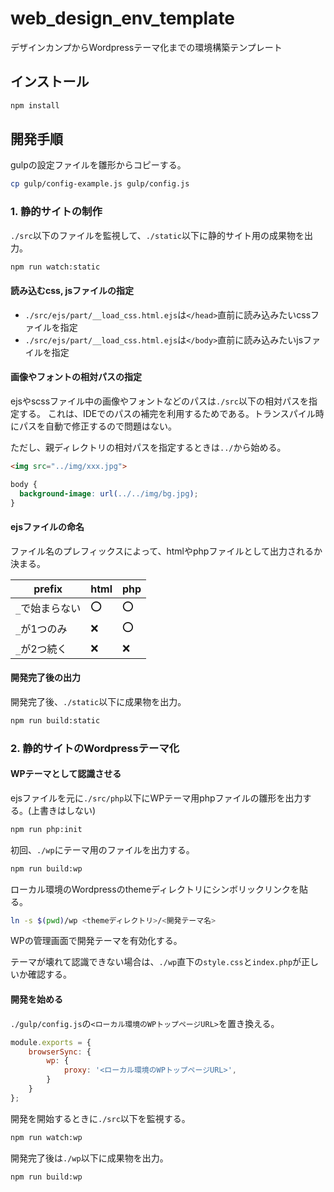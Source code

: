 # web_design_env_template
デザインカンプからWordpressテーマ化までの環境構築テンプレート

## インストール

```bash
npm install
```

## 開発手順

gulpの設定ファイルを雛形からコピーする。
```bash
cp gulp/config-example.js gulp/config.js
```

### 1. 静的サイトの制作
`./src`以下のファイルを監視して、`./static`以下に静的サイト用の成果物を出力。
```bash
npm run watch:static
```

#### 読み込むcss, jsファイルの指定

- `./src/ejs/part/__load_css.html.ejs`は`</head>`直前に読み込みたいcssファイルを指定
- `./src/ejs/part/__load_css.html.ejs`は`</body>`直前に読み込みたいjsファイルを指定


#### 画像やフォントの相対パスの指定

ejsやscssファイル中の画像やフォントなどのパスは`./src`以下の相対パスを指定する。
これは、IDEでのパスの補完を利用するためである。トランスパイル時にパスを自動で修正するので問題はない。

ただし、親ディレクトリの相対パスを指定するときは`../`から始める。
```html
<img src="../img/xxx.jpg">
```

```scss
body {
  background-image: url(../../img/bg.jpg);
}
```

#### ejsファイルの命名

ファイル名のプレフィックスによって、htmlやphpファイルとして出力されるか決まる。

| prefix | html | php |
|--------|------|-----|
| `_`で始まらない  | :o: | :o: |
| `_`が1つのみ    | :x: | :o: |
| `_`が2つ続く    | :x: | :x: |

#### 開発完了後の出力

開発完了後、`./static`以下に成果物を出力。
```bash
npm run build:static
```

### 2. 静的サイトのWordpressテーマ化

#### WPテーマとして認識させる
ejsファイルを元に`./src/php`以下にWPテーマ用phpファイルの雛形を出力する。(上書きはしない)
```bash
npm run php:init
```

初回、`./wp`にテーマ用のファイルを出力する。
```bash
npm run build:wp
```

ローカル環境のWordpressのthemeディレクトリにシンボリックリンクを貼る。
```bash
ln -s $(pwd)/wp <themeディレクトリ>/<開発テーマ名>
```

WPの管理画面で開発テーマを有効化する。

テーマが壊れて認識できない場合は、`./wp`直下の`style.css`と`index.php`が正しいか確認する。

#### 開発を始める

`./gulp/config.js`の`<ローカル環境のWPトップページURL>`を置き換える。
```js
module.exports = {
    browserSync: {
        wp: {
            proxy: '<ローカル環境のWPトップページURL>',
        }
    }
};
```

開発を開始するときに`./src`以下を監視する。
```bash
npm run watch:wp
```


開発完了後は`./wp`以下に成果物を出力。
```
npm run build:wp
```

